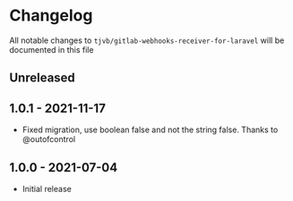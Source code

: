 # Changelog

All notable changes to `tjvb/gitlab-webhooks-receiver-for-laravel` will be documented in this file

## Unreleased

## 1.0.1 - 2021-11-17
- Fixed migration, use boolean false and not the string false. Thanks to @outofcontrol

## 1.0.0 - 2021-07-04
- Initial release